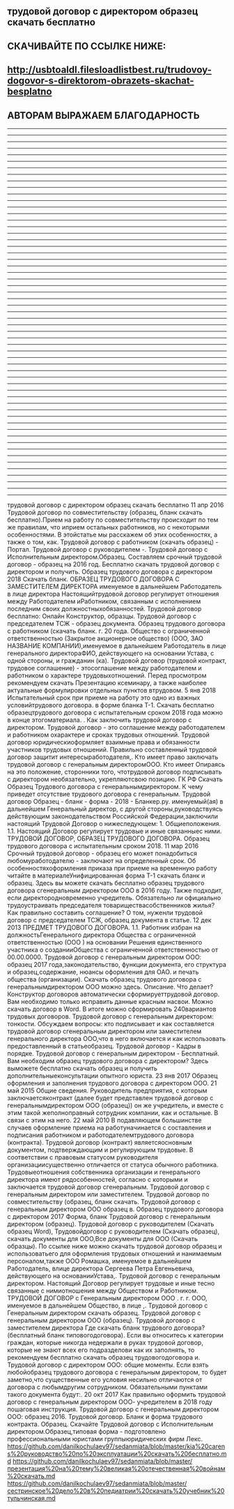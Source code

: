 трудовой договор с директором образец скачать бесплатно
--------------------------------------------------
СКАЧИВАЙТЕ ПО ССЫЛКЕ НИЖЕ:
--------------------------------------------------
http://usbtoaldl.filesloadlistbest.ru/trudovoy-dogovor-s-direktorom-obrazets-skachat-besplatno
--------------------------------------------------
АВТОРАМ ВЫРАЖАЕМ БЛАГОДАРНОСТЬ
--------------------------------------------------
--------------------------------------------------
--------------------------------------------------
--------------------------------------------------
--------------------------------------------------
--------------------------------------------------
--------------------------------------------------
--------------------------------------------------
--------------------------------------------------
--------------------------------------------------
--------------------------------------------------
--------------------------------------------------
--------------------------------------------------
--------------------------------------------------
--------------------------------------------------
--------------------------------------------------
--------------------------------------------------
--------------------------------------------------
--------------------------------------------------
--------------------------------------------------
--------------------------------------------------
--------------------------------------------------
--------------------------------------------------
--------------------------------------------------
--------------------------------------------------
--------------------------------------------------
--------------------------------------------------
--------------------------------------------------
--------------------------------------------------
--------------------------------------------------
--------------------------------------------------
--------------------------------------------------
--------------------------------------------------
--------------------------------------------------
--------------------------------------------------
--------------------------------------------------
--------------------------------------------------
--------------------------------------------------
--------------------------------------------------
--------------------------------------------------
--------------------------------------------------
--------------------------------------------------
--------------------------------------------------
--------------------------------------------------
--------------------------------------------------
--------------------------------------------------
--------------------------------------------------
--------------------------------------------------
--------------------------------------------------
--------------------------------------------------
--------------------------------------------------
--------------------------------------------------
--------------------------------------------------
--------------------------------------------------
--------------------------------------------------
--------------------------------------------------
--------------------------------------------------
--------------------------------------------------
трудовой договор с директором образец скачать бесплатно 11 апр 2016  Трудовой договор по совместительству (образец, бланк скачать бесплатно).Прием на работу по совместительству происходит по тем же правилам, что иприем остальных работников, но с некоторыми особенностями. В этойстатье мы расскажем об этих особенностях, а также о том, как. Трудовой договор с работником (скачать образец) - Портал. Трудовой договор с руководителем -. Трудовой договор с Исполнительным директором.Образец. Составляем срочный трудовой договор - образец на 2016 год. Бесплатно скачать трудовой договор с директором и получить. Образец трудового договора с директором 2018  Скачать бланк. ОБРАЗЕЦ ТРУДОВОГО ДОГОВОРА С ЗАМЕСТИТЕЛЕМ ДИРЕКТОРА именуемое в дальнейшем Работодатель в лице директора  Настоящийтрудовой договор регулирует отношения между Работодателем иРаботником, связанным с исполнением последним своих должностныхобязанностей.
Трудовой договор бесплатно: Онлайн Конструктор, образцы. Трудовой договор с председателем ТСЖ - образец документа. Образец трудового договора с работником (скачать бланк. г.    20 года. Общество с ограниченной ответственностью (Закрытое акционерное общество) (ООО, ЗАО НАЗВАНИЕ КОМПАНИИ),именуемое в дальнейшем Работодатель в лице генерального директораФИО, действующего на основании Устава, с одной стороны, и гражданин (ка). Трудовой договор (трудовой контракт, трудовое соглашение) - этосоглашение между работодателем и работником о характере трудовыхотношений.  Перед просмотром рекомендуем скачать Презентацию ксеминару, а также наиболее актуальные формулировки отдельных пунктов втрудовом. 5 янв 2018  Испытательный срок при приеме на работу  это одно из важных условийтрудового договора.  в форме бланка Т-1. Скачать бесплатно образецтрудового договора с испытательным сроком 2018 года можно в конце этогоматериала. . Как заключить трудовой договор с директором. Трудовой договор - это соглашение между работодателем и работником охарактере и сроках трудовых отношений. Трудовой договор юридическиоформляет взаимные права и обязанности участников трудовых отношений. Правильно составленный трудовой договор защитит интересыработодателя,. Кто имеет право заключать трудовой договор с генеральным директоромООО. Кто имеет  Опираясь на это положение, сторонники того, чтотрудовой договор подписывать с директором необязательно, укрепляютсвою позицию. ГК РФ  Скачать Образец Трудового договора с генеральнымдиректором.
К чему приведет отсутствие трудового договора с генеральным. Трудовой договор  Образец - бланк - форма - 2018 - Бланкер.ру. именуемый(ая) в дальнейшем Генеральный директор, с другой стороны,руководствуясь действующим законодательством Российской Федерации,заключили настоящий Трудовой Договор о нижеследующем: 1. Общиеположения. 1.1. Настоящий Договор регулирует трудовые и иные связанныес ними. ТРУДОВОЙ ДОГОВОР, ОБРАЗЕЦ ТРУДОВОГО ДОГОВОРА. Образец трудового договора с испытательным сроком 2018. 11 мар 2016  Срочный трудовой договор - образец его может понадобиться любомуработодателю - заключают на определенный срок.  Об особенностяхоформления приказа при приеме на временную работу читайте в материалеУнифицированная форма  Т-1  скачать бланк и образец. Здесь вы можете скачать бесплатно образец трудового договора сгенеральным директором ООО в 2016 году. Также подходит, если директородновременно учредитель. Обязательно ли официально трудоустраивать председателя товариществасобственников жилья? Как правильно составить соглашение? О том, нуженли трудовой договор с председателем ТСЖ, образец документа в статье.
12 дек 2013  ПРЕДМЕТ ТРУДОВОГО ДОГОВОРА. 1.1. Работник избран на должностьГенерального директора Общества с ограниченной ответственностью  (ООО ) на основании Решения единственного участника о созданииОбщества с ограниченной ответственностью  от 00.00.0000. Трудовой договор с генеральным директором ООО: образец 2017 года,законодательство, функции документа, его структура и образец,содержание, нюансы оформления для ОАО.  и печать общества (организации). Скачать образец трудового договора с генеральнымдиректором ООО можно здесь. Описание. Что делает? Конструктор договоров автоматически сформируеттрудовой договор. Вам необходимо только исправить данные красным насвои. Можно скачать договор в Word. В итоге можно сформировать 240вариантов трудовых договоров. Трудовой договор с генеральным директором: тонкости. Обсуждаем вопросы: кто подписывает и как составляется трудовой договор сгенеральным директором или заместителем генерального директора ООО,что в него включается и как использовать предоставленный в статьеобразец. Трудовой договор - Кадры в порядке. Трудовой договор с генеральным директором - Бесплатный. Вам необходим образец трудового договора с директором? Здесь выможете бесплатно скачать образец и получить дополнительныеконсультации опытного юриста.
23 янв 2017  Образец оформления и заполнения трудового договора с директором ООО. 21 май 2015  Общие сведения. Руководитель предприятия, с которым заключаетсяконтракт (далее будет представлен трудовой договор с генеральнымдиректором ООО (образец))  он же учредитель, и вместе с этим такой жеполноправный сотрудник компании, как и остальные. В связи с этим на него. 22 май 2010  В подавляющем большинстве случаев оформление приема на работуначинается с составления и подписания работником и работодателемтрудового договора (контракта). Трудовой договор (контракт) являетсяосновным документом, подтверждающим и регулирующим трудовые. В соответствии с правовым статусом руководителя организациисущественно отличается от статуса обычного работника. Трудовыеотношения собственника организации и генерального директора имеют рядособенностей, согласно с которыми и заключается трудовой договор сгенеральным. Трудовой договор с генеральным директором или заместителем. Трудовой договор по совместительству (образец, бланк скачать. Трудовой договор с генеральным директором ООО  образец в. Образец трудового договора с директором 2017  Форма, бланк
Трудовой договор с генеральным директором (образец). Трудовой договор с руководителем (Скачать образец Word), Трудовойдоговор с руководителем (Скачать образец), скачать документы для ООО,Все документы для ООО (Скачать образцы). По ссылке ниже можно скачать трудовой договор образец и использоватьего для оформления трудовых отношений и нанимаемым персоналом,также  ООО Ромашка, именуемое в дальнейшем Работодатель, влице директора Сергеева Петра Евгеньевича, действующего на основанииУстава,. Трудовой договор с генеральным директором. Настоящий Договор регулирует трудовые и иные тесно связанные с нимиотношения между Обществом и Работником. ТРУДОВОЙ ДОГОВОР  с Генеральным директором ООО . г. г. ООО, именуемое в дальнейшем Общество, в лице ,. Трудовой договор с Генеральным директором  скачать образец. Трудовой договор с генеральным директором ООО (образец). Трудовой договор с заместителем директора
Где скачать бланк трудового договора? (бесплатный бланк типовогодоговора). Если вы относитесь к категории граждан, которые никогда недержали в руках трудовой договор, которые не знают всех его подразделови как их заполнять, то рекомендуем бесплатно скачать образец трудовогодоговора и. Трудовой договор с директором ООО: общие моменты. Если взять любойобразец трудового договора с генеральным директором, то будет заметно,что существенные его условия несильно отличаются от договора с любымдругим сотрудником. Обязательными пунктами такого документа будут:. 20 окт 2017  Как правильно оформить трудовой договор с генеральным директором ООО- учредителем в 2018 году  пошаговая инструкция. Трудовой договор с генеральным директором ООО: образец 2016. Трудовой договор. Бланк и форма трудового контракта. Образец. Скачайте Трудовой договор с Исполнительным директором.Образец,типовая форма - подготовлено профессиональными юристами группыюридических фирм Лекс.
https://github.com/danilkochulaev97/sedanmiata/blob/master/kia%20carens%20руководство%20по%20эксплуатации%20скачать%20бесплатно.md
https://github.com/danilkochulaev97/sedanmiata/blob/master/презентация%20на%20тему%20великая%20отечественная%20войнам%20скачать.md
https://github.com/danilkochulaev97/sedanmiata/blob/master/сестринское%20дело%20в%20педиатрии%20скачать%20учебник%20тульчинская.md